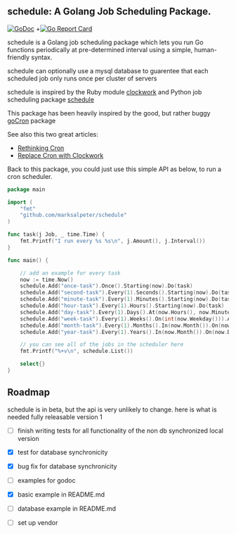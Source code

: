 ## schedule: A Golang Job Scheduling Package.
[![GoDoc](https://godoc.org/github.com/golang/gddo?status.svg)](http://godoc.org/github.com/marksalpeter/schedule)
+[![Go Report Card](https://goreportcard.com/badge/github.com/marksalpeter/schedule)](https://goreportcard.com/report/github.com/marksalpeter/schedule)

schedule is a Golang job scheduling package which lets you run Go functions periodically at pre-determined interval using a simple, human-friendly syntax.

schedule can optionally use a mysql database to guarentee that each scheduled job only runs once per cluster of servers

schedule is inspired by the Ruby module [clockwork](<https://github.com/tomykaira/clockwork>) and Python job scheduling package [schedule](<https://github.com/dbader/schedule>)

This package has been heavily inspired by the good, but rather buggy [goCron](https://github.com/jasonlvhit/gocron) package

See also this two great articles:
* [Rethinking Cron](http://adam.herokuapp.com/past/2010/4/13/rethinking_cron/)
* [Replace Cron with Clockwork](http://adam.herokuapp.com/past/2010/6/30/replace_cron_with_clockwork/)

Back to this package, you could just use this simple API as below, to run a cron scheduler.

``` go
package main

import (
	"fmt"
	"github.com/marksalpeter/schedule"
)

func task(j Job, _ time.Time) {
	fmt.Printf("I run every %s %s\n", j.Amount(), j.Interval())
}

func main() {

	// add an example for every task
	now := time.Now()
	schedule.Add("once-task").Once().Starting(now).Do(task)
	schedule.Add("second-task").Every(1).Seconds().Starting(now).Do(task)
	schedule.Add("minute-task").Every(1).Minutes().Starting(now).Do(task)
	schedule.Add("hour-task").Every(1).Hours().Starting(now).Do(task)
	schedule.Add("day-task").Every(1).Days().At(now.Hours(), now.Minutes(), now.Seconds()).Starting(now).Do(task)
	schedule.Add("week-task").Every(1).Weeks().On(int(now.Weekday())).At(now.Hours(), now.Minutes(), now.Seconds()).Starting(now).Do(task)
	schedule.Add("month-task").Every(1).Months().In(now.Month()).On(now.Day()).At(now.Hours(), now.Minutes(), now.Seconds()).Starting(now).Do(task)
	schedule.Add("year-task").Every(1).Years().In(now.Month()).On(now.Day()).At(now.Hours(), now.Minutes(), now.Seconds()).Starting(now).Do(task)

	// you can see all of the jobs in the scheduler here
	fmt.Printf("%+v\n", schedule.List())

	select{}
}
```

## Roadmap

schedule is in beta, but the api is very unlikely to change. here is what is needed fully releasable version 1

- [ ] finish writing tests for all functionality of the non db synchronized local version
- [x] test for database synchronicity
- [x] bug fix for database synchronicity
- [ ] examples for godoc
- [x] basic example in README.md
- [ ] database example in README.md
- [ ] set up vendor


